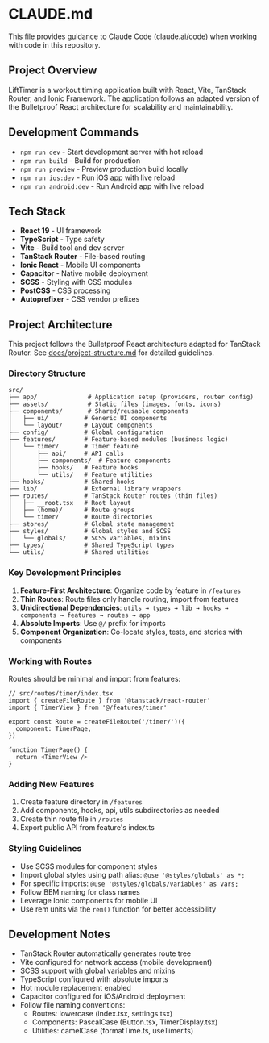 # CLAUDE.md

This file provides guidance to Claude Code (claude.ai/code) when working with code in this repository.

## Project Overview

LiftTimer is a workout timing application built with React, Vite, TanStack Router, and Ionic Framework. The application follows an adapted version of the Bulletproof React architecture for scalability and maintainability.

## Development Commands

- `npm run dev` - Start development server with hot reload
- `npm run build` - Build for production
- `npm run preview` - Preview production build locally
- `npm run ios:dev` - Run iOS app with live reload
- `npm run android:dev` - Run Android app with live reload

## Tech Stack

- **React 19** - UI framework
- **TypeScript** - Type safety
- **Vite** - Build tool and dev server
- **TanStack Router** - File-based routing
- **Ionic React** - Mobile UI components
- **Capacitor** - Native mobile deployment
- **SCSS** - Styling with CSS modules
- **PostCSS** - CSS processing
- **Autoprefixer** - CSS vendor prefixes

## Project Architecture

This project follows the Bulletproof React architecture adapted for TanStack Router. See [docs/project-structure.md](./docs/project-structure.md) for detailed guidelines.

### Directory Structure

```
src/
├── app/              # Application setup (providers, router config)
├── assets/           # Static files (images, fonts, icons)
├── components/       # Shared/reusable components
│   ├── ui/          # Generic UI components
│   └── layout/      # Layout components
├── config/          # Global configuration
├── features/        # Feature-based modules (business logic)
│   └── timer/       # Timer feature
│       ├── api/     # API calls
│       ├── components/  # Feature components
│       ├── hooks/   # Feature hooks
│       └── utils/   # Feature utilities
├── hooks/           # Shared hooks
├── lib/             # External library wrappers
├── routes/          # TanStack Router routes (thin files)
│   ├── __root.tsx   # Root layout
│   ├── (home)/      # Route groups
│   └── timer/       # Route directories
├── stores/          # Global state management
├── styles/          # Global styles and SCSS
│   └── globals/     # SCSS variables, mixins
├── types/           # Shared TypeScript types
└── utils/           # Shared utilities
```

### Key Development Principles

1. **Feature-First Architecture**: Organize code by feature in `/features`
2. **Thin Routes**: Route files only handle routing, import from features
3. **Unidirectional Dependencies**: `utils → types → lib → hooks → components → features → routes → app`
4. **Absolute Imports**: Use `@/` prefix for imports
5. **Component Organization**: Co-locate styles, tests, and stories with components

### Working with Routes

Routes should be minimal and import from features:

```tsx
// src/routes/timer/index.tsx
import { createFileRoute } from '@tanstack/react-router'
import { TimerView } from '@/features/timer'

export const Route = createFileRoute('/timer/')({
  component: TimerPage,
})

function TimerPage() {
  return <TimerView />
}
```

### Adding New Features

1. Create feature directory in `/features`
2. Add components, hooks, api, utils subdirectories as needed
3. Create thin route file in `/routes`
4. Export public API from feature's index.ts

### Styling Guidelines

- Use SCSS modules for component styles
- Import global styles using path alias: `@use '@styles/globals' as *;`
- For specific imports: `@use '@styles/globals/variables' as vars;`
- Follow BEM naming for class names
- Leverage Ionic components for mobile UI
- Use rem units via the `rem()` function for better accessibility

## Development Notes

- TanStack Router automatically generates route tree
- Vite configured for network access (mobile development)
- SCSS support with global variables and mixins
- TypeScript configured with absolute imports
- Hot module replacement enabled
- Capacitor configured for iOS/Android deployment
- Follow file naming conventions:
  - Routes: lowercase (index.tsx, settings.tsx)
  - Components: PascalCase (Button.tsx, TimerDisplay.tsx)
  - Utilities: camelCase (formatTime.ts, useTimer.ts)
